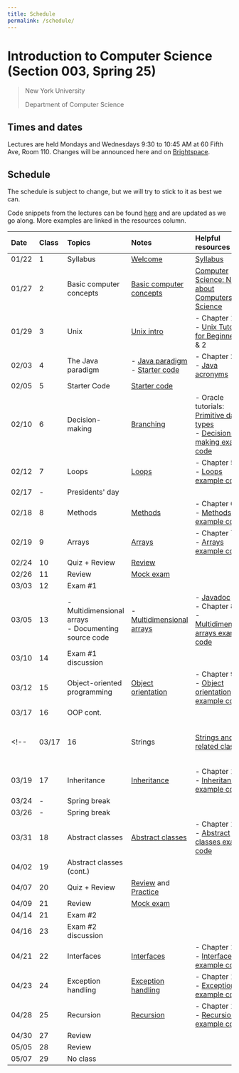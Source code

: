 ```yaml
---
title: Schedule
permalink: /schedule/
---
```


# Introduction to Computer Science (Section 003, Spring 25)

> New York University
>
> Department of Computer Science

## Times and dates

Lectures are held Mondays and Wednesdays 9:30 to 10:45 AM at 60 Fifth Ave, Room 110. Changes will be announced here and on [Brightspace](https://brightspace.nyu.edu).

## Schedule

The schedule is subject to change, but we will try to stick to it as best we can.

Code snippets from the lectures can be found [here](https://github.com/ToBlick/cs101-examples) and are updated as we go along. More examples are linked in the resources column.

| Date   | Class | Topics                  | Notes                                                                                          | Helpful resources                                                                                                                                                                                                                   | Due dates                  | 
| :----- | :---- | :---------------------- | :----------------------------------------------------------------------------------------------| :---------------------------------------------------------------------------------------------------------------------------------------------------------------------------------------------------------------------------------- | :---------------           |
| 01/22  | 1     | Syllabus                | [Welcome](../slides/welcome)                                                                   | [Syllabus](../syllabus)                                                                                                                                                                                                             |                            |
| 01/27  | 2     | Basic computer concepts | [Basic computer concepts](../slides/basic_computer_concepts)                                   | [Computer Science: Not about Computers, Not Science](../content/assets/Computer_Science_Not_About_Computers_Not_a_Science.pdf)                                                                                                      |                            |
| 01/29  | 3     | Unix                    | [Unix intro](../slides/unix-intro)                                                             | - Chapter 1<br />- [Unix Tutorial for Beginners](http://www.ee.surrey.ac.uk/Teaching/Unix/), 1 & 2                                                                                                                                  |                            |
| 02/03  | 4     | The Java paradigm       | - [Java paradigm](../slides/java-paradigm) <br /> - [Starter code](../slides/starter-code)     | - Chapter 2<br />- [Java acronyms](https://www.javatpoint.com/difference-between-jdk-jre-and-jvm#jre)                                                                                                                               | Add/drop deadline Feb 3rd  |
| 02/05  | 5     | Starter Code            | [Starter code](../slides/starter-code)                                                         |                                                                                                                                                                                                                                     |                            |
| 02/10  | 6     | Decision-making         | [Branching](../slides/branching)                                                               | - Oracle tutorials: [Primitive data types](https://docs.oracle.com/javase/tutorial/java/nutsandbolts/datatypes.html)<br />- [Decision-making example code](https://github.com/nyu-java-programming/decision-making-examples)        |                            |
| 02/12  | 7     | Loops                   | [Loops](../slides/loops)                                                                       | - Chapter 5<br />- [Loops example code](https://github.com/nyu-java-programming/loops-examples)                                                                                                                                     |                            |
| 02/17  | -     | Presidents' day         |                                                                                                |                                                                                                                                                                                                                                     |                            |
| 02/18  | 8     | Methods                 | [Methods](../slides/methods)                                                                   | - Chapter 6<br />- [Methods example code](https://github.com/nyu-java-programming/methods-examples)                                                                                                                                 |                            |
| 02/19  | 9     | Arrays                  | [Arrays](../slides/arrays)                                                                     | - Chapter 7<br />- [Arrays example code](https://github.com/nyu-java-programming/array-examples)                                                                                                                                    |                            |                                                                                                                                                                                                 
| 02/24  | 10    | Quiz + Review           | [Review](../slides/exam-1-review)                                                              |                                                                                                                                                                                                                                     |                            |
| 02/26  | 11    | Review                  | [Mock exam](https://github.com/ToBlick/cs101-examples/blob/main/docs/midterm1_example.pdf)     |                                                                                                                                                                                                                                     |                            |                                                                                                                                                                                                                                         
| 03/03  | 12    | Exam #1                 |                                                                                                |                                                                                                                                                                                                                                     |                            |                                                                                                                                                                                                                                                                                                                                                                       
| 03/05  | 13    | - Multidimensional arrays<br />- Documenting source code | - [Multidimensional arrays](../slides/arrays-multidimensional)| - [Javadoc](../javadoc) <br />- Chapter 8<br />- [Multidimensional arrays example code](https://github.com/nyu-java-programming/multidimensional-array-examples)                                                                    |                            |                                                                                                                                                                                                                                                                                                                                                                                      
| 03/10  | 14    | Exam #1 discussion      |                                                                                                |                                                                                                                                                                                                                                     |                            |                                                                                                                                                                                                                                                                                                                                                                     
| 03/12  | 15    | Object-oriented programming | [Object orientation](../slides/object-orientation)                                         | - Chapter 9<br />- [Object orientation example code](https://github.com/nyu-java-programming/simple-object-examples)                                                                                                                |                            |                                                                                                                                                                                                                                                                                                                                                                                                                                                                                                                                                                                                                             
| 03/17  | 16    | OOP cont.               |                                                                                                |                                                                                                                                                                                                                                     |                            |                                                                                                                                                                                                                                                                                                                                                                
<!-- | 03/17  | 16    | Strings                 | [Strings and related classes](../slides/strings-as-objects)                                    | - Chapter 4<br />- [Strings basic example code](https://github.com/nyu-java-programming/string-examples)<br />- [Text alignment example code](https://github.com/nyu-java-programming/text-alignment)                          |                            |                                                                                                                                                                                                                                                                                                                                                                 -->
| 03/19  | 17    | Inheritance             | [Inheritance](../slides/inheritance)                                                           | - Chapter 10<br />- [Inheritance example code](https://github.com/nyu-java-programming/simple-inheritance-example)                                                                                                                  |                            |                                                                                                                                                                                                                                                                                                                                                                         
| 03/24  | -     | Spring break            |                                                                                                |                                                                                                                                                                                                                                     |                            |
| 03/26  | -     | Spring break            |                                                                                                |                                                                                                                                                                                                                                     |                            |
| 03/31  | 18    | Abstract classes        | [Abstract classes](../slides/abstract-classes)                                                 | - Chapter 13<br />- [Abstract classes example code](https://github.com/nyu-java-programming/abstract-classes-examples)                                                                                                              |                            |                                                                                                                                                                                                                                                                                                                                                                                                                                                                                                                                                                                                                                                                                                                                    
| 04/02  | 19    | Abstract classes (cont.)|                                                                                                |                                                                                                                                                                                                                                     |                            |                                                                                                                                                                                                                                                                                                                            
| 04/07  | 20    | Quiz + Review           | [Review](../slides/exam-2-review) and [Practice](https://github.com/ToBlick/cs101-examples/blob/main/docs/practice.pdf)   |                                                                                                                                                                                                          |                            |                                                                                                                                                                                                                                                                                                                                                                                                                    
| 04/09  | 21    | Review                  | [Mock exam](https://github.com/ToBlick/cs101-examples/blob/main/docs/midterm2_mock.pdf)        |                                                                                                                                                                                                                                     |                            |                                                                                                                                                                                                                                                                                                                                                                                                                    
| 04/14  | 21    | Exam #2                 |                                                                                                |                                                                                                                                                                                                                                     |                            |                                                                                                                                                                                                                                                                                                                                                                                                                    
| 04/16  | 23    | Exam #2 discussion      |                                                                                                |                                                                                                                                                                                                                                     | Withdrawal/pass/fail deadline April 17th |                                                                                                                                                                                                                                                                                                                                                                                                                                                                                                                                                                                                                                                                                                                            
| 04/21  | 22    | Interfaces              | [Interfaces](../slides/interfaces)                                                             | - Chapter 13<br />- [Interfaces example code](https://github.com/nyu-java-programming/interface-examples)                                                                                                                           |                            |                                                                                                                                                                                                                                                                                                                                                                                                                                                                                                                                                                                                                                                                                                                                                                                                                                                                                                                                                                                                  
| 04/23  | 24    | Exception handling      | [Exception handling](../slides/exception-handling)                                             | - Chapter 12<br />- [Exceptions example code](https://github.com/nyu-java-programming/exceptions-examples)                                                                                                                          |                            |                                                                                                                                                                                                                                                                                                                                                                                         
| 04/28  | 25    | Recursion               | [Recursion](../slides/recursion)                                                               | - Chapter 18<br />- [Recursion example code](https://github.com/nyu-java-programming/recursion-examples)                                                                                                                            |                            |                                                                                                                                                                                                                                                                                                                    
| 04/30  | 27    | Review                  |                                                                                                |                                                                                                                                                                                                                                     |                            |                                                                                                                                                                                                                                                                                                                                                                                         
| 05/05  | 28    | Review                  |                                                                                                |                                                                                                                                                                                                                                     |                            |                                                                                                                                                                                                                                                                                                                                                                                      
| 05/07  | 29    | No class                |                                                                                                |                                                                                                                                                                                                                                     |                            |                                                                                                                                                                                                                                                                                                                                                     